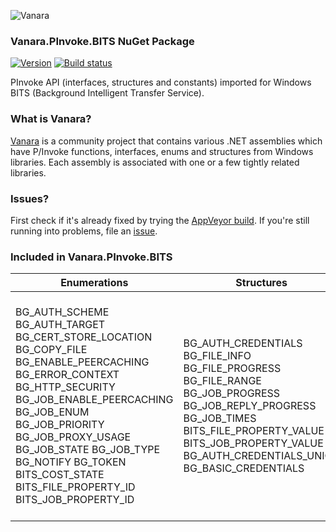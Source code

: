 ﻿![Vanara](https://raw.githubusercontent.com/dahall/Vanara/master/docs/icons/VanaraHeading.png)
### **Vanara.PInvoke.BITS NuGet Package**
[![Version](https://img.shields.io/nuget/v/Vanara.PInvoke.BITS?label=NuGet&style=flat-square)](https://github.com/dahall/Vanara/releases)
[![Build status](https://img.shields.io/appveyor/build/dahall/vanara?label=AppVeyor%20build&style=flat-square)](https://ci.appveyor.com/project/dahall/vanara)

PInvoke API (interfaces, structures and constants) imported for Windows BITS (Background Intelligent Transfer Service).

### **What is Vanara?**

[Vanara](https://github.com/dahall/Vanara) is a community project that contains various .NET assemblies which have P/Invoke functions, interfaces, enums and structures from Windows libraries. Each assembly is associated with one or a few tightly related libraries.

### **Issues?**

First check if it's already fixed by trying the [AppVeyor build](https://ci.appveyor.com/nuget/vanara-prerelease).
If you're still running into problems, file an [issue](https://github.com/dahall/Vanara/issues).

### **Included in Vanara.PInvoke.BITS**

Enumerations | Structures | Interfaces
--- | --- | ---
BG_AUTH_SCHEME BG_AUTH_TARGET BG_CERT_STORE_LOCATION BG_COPY_FILE BG_ENABLE_PEERCACHING BG_ERROR_CONTEXT BG_HTTP_SECURITY BG_JOB_ENABLE_PEERCACHING BG_JOB_ENUM BG_JOB_PRIORITY BG_JOB_PROXY_USAGE BG_JOB_STATE BG_JOB_TYPE BG_NOTIFY BG_TOKEN BITS_COST_STATE BITS_FILE_PROPERTY_ID BITS_JOB_PROPERTY_ID            | BG_AUTH_CREDENTIALS BG_FILE_INFO BG_FILE_PROGRESS BG_FILE_RANGE BG_JOB_PROGRESS BG_JOB_REPLY_PROGRESS BG_JOB_TIMES BITS_FILE_PROPERTY_VALUE BITS_JOB_PROPERTY_VALUE BG_AUTH_CREDENTIALS_UNION BG_BASIC_CREDENTIALS                   | IBackgroundCopyCallback IBackgroundCopyCallback2 IBackgroundCopyCallback3 IBackgroundCopyError IBackgroundCopyFile IBackgroundCopyFile2 IBackgroundCopyFile3 IBackgroundCopyFile4 IBackgroundCopyFile5 IBackgroundCopyFile6 IBackgroundCopyJob IBackgroundCopyJob2 IBackgroundCopyJob3 IBackgroundCopyJob4 IBackgroundCopyJob5 IBackgroundCopyJobHttpOptions IBackgroundCopyJobHttpOptions2 IBackgroundCopyJobHttpOptions3 IBackgroundCopyManager IBitsPeer IBitsPeerCacheAdministration IBitsPeerCacheRecord IBackgroundCopyServerCertificateValidationCallback IBitsTokenOptions IEnumBackgroundCopyFiles IEnumBackgroundCopyJobs IEnumBitsPeerCacheRecords IEnumBitsPeers 
